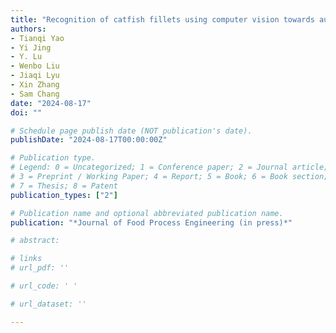 ```yaml
---
title: "Recognition of catfish fillets using computer vision towards automated singulation"
authors: 
- Tianqi Yao
- Yi Jing
- Y. Lu
- Wenbo Liu
- Jiaqi Lyu
- Xin Zhang
- Sam Chang
date: "2024-08-17"
doi: ""

# Schedule page publish date (NOT publication's date).
publishDate: "2024-08-17T00:00:00Z"

# Publication type.
# Legend: 0 = Uncategorized; 1 = Conference paper; 2 = Journal article;
# 3 = Preprint / Working Paper; 4 = Report; 5 = Book; 6 = Book section;
# 7 = Thesis; 8 = Patent
publication_types: ["2"]

# Publication name and optional abbreviated publication name.
publication: "*Journal of Food Process Engineering (in press)*"

# abstract: 

# links
# url_pdf: ''

# url_code: ' '

# url_dataset: ''

---
```

